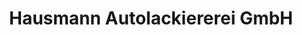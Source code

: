 ---
title: "Hausmann Autolackiererei GmbH"
url: /mannheim/hausmann-autolackiererei-gmbh/
shop: Autowerkstatt
---
